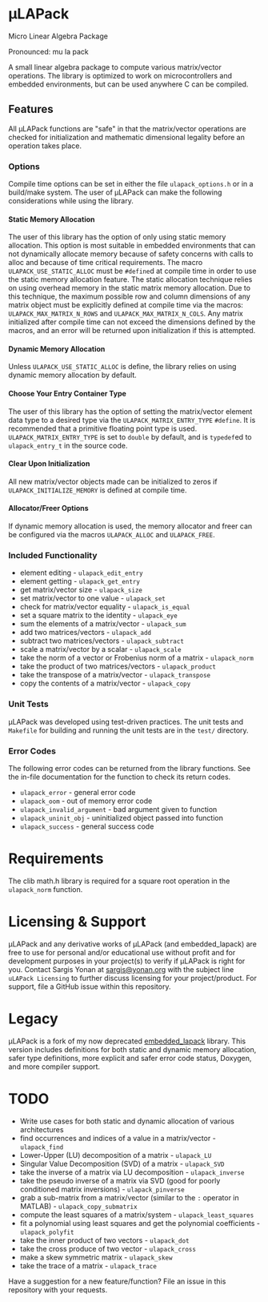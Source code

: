 # μLAPack
Micro Linear Algebra Package

Pronounced: mu la pack

A small linear algebra package to compute various matrix/vector operations.
The library is optimized to work on microcontrollers and embedded environments, but can be used anywhere C can be compiled.

## Features
All μLAPack functions are "safe" in that the matrix/vector operations are checked for initialization and mathematic dimensional legality before an operation takes place.

### Options
Compile time options can be set in either the file `ulapack_options.h` or in a build/make system. The user of μLAPack can make the following considerations while using the library.

#### Static Memory Allocation
The user of this library has the option of only using static memory allocation. This option is most suitable in embedded environments that can not dynamically allocate memory because of safety concerns with calls to alloc and because of time critical requirements. The macro `ULAPACK_USE_STATIC_ALLOC` must be `#define`d at compile time in order to use the static memory allocation feature. The static allocation technique relies on using overhead memory in the static matrix memory allocation. Due to this technique, the maximum possible row and column dimensions of any matrix object must be explicitly defined at compile time via the macros: `ULAPACK_MAX_MATRIX_N_ROWS` and `ULAPACK_MAX_MATRIX_N_COLS`. Any matrix initialized after compile time can not exceed the dimensions defined by the macros, and an error will be returned upon initialization if this is attempted.

#### Dynamic Memory Allocation
Unless `ULAPACK_USE_STATIC_ALLOC` is define, the library relies on using dynamic memory allocation by default.

#### Choose Your Entry Container Type
The user of this library has the option of setting the matrix/vector element data type to a desired type via the `ULAPACK_MATRIX_ENTRY_TYPE` `#define`. It is recommended that a primitive floating point type is used. `ULAPACK_MATRIX_ENTRY_TYPE` is set to `double` by default, and is `typedef`ed to `ulapack_entry_t` in the source code.

#### Clear Upon Initialization
All new matrix/vector objects made can be initialized to zeros if `ULAPACK_INITIALIZE_MEMORY` is defined at compile time.

#### Allocator/Freer Options
If dynamic memory allocation is used, the memory allocator and freer can be configured via the macros `ULAPACK_ALLOC` and `ULAPACK_FREE`.

### Included Functionality
* element editing - `ulapack_edit_entry`
* element getting - `ulapack_get_entry`
* get matrix/vector size - `ulapack_size`
* set matrix/vector to one value - `ulapack_set`
* check for matrix/vector equality - `ulapack_is_equal`
* set a square matrix to the identity - `ulapack_eye` 
* sum the elements of a matrix/vector - `ulapack_sum`
* add two matrices/vectors - `ulapack_add`
* subtract two matrices/vectors - `ulapack_subtract`
* scale a matrix/vector by a scalar - `ulapack_scale`
* take the norm of a vector or Frobenius norm of a matrix - `ulapack_norm`
* take the product of two matrices/vectors - `ulapack_product`
* take the transpose of a matrix/vector - `ulapack_transpose`
* copy the contents of a matrix/vector - `ulapack_copy`

### Unit Tests
μLAPack was developed using test-driven practices. The unit tests and `Makefile` for building and running the unit tests are in the `test/` directory.

### Error Codes
The following error codes can be returned from the library functions. See the in-file documentation for the function to check its return codes.

* `ulapack_error` -  general error code
* `ulapack_oom` - out of memory error code
* `ulapack_invalid_argument` - bad argument given to function
* `ulapack_uninit_obj` - uninitialized object passed into function
* `ulapack_success` - general success code

# Requirements
The clib math.h library is required for a square root operation in the `ulapack_norm` function.

# Licensing & Support
μLAPack and any derivative works of μLAPack (and embedded_lapack) are free to use for personal and/or educational use without profit and for development purposes in your project(s) to verify if μLAPack is right for you. Contact Sargis Yonan at sargis@yonan.org with the subject line `uLAPack Licensing` to further discuss licensing for your project/product. For support, file a GitHub issue within this repository.

# Legacy
μLAPack is a fork of my now deprecated [embedded_lapack](https://www.github.com/SargisYonan/embedded_lapack) library. This version includes definitions for both static and dynamic memory allocation, safer type definitions, more explicit and safer error code status, Doxygen, and more compiler support.

# TODO
* Write use cases for both static and dynamic allocation of various architectures
* find occurrences and indices of a value in a matrix/vector - `ulapack_find`
* Lower-Upper (LU) decomposition of a matrix - `ulapack_LU`
* Singular Value Decomposition (SVD) of a matrix - `ulapack_SVD`
* take the inverse of a matrix via LU decomposition - `ulapack_inverse`
* take the pseudo inverse of a matrix via SVD (good for poorly conditioned matrix inversions) - `ulapack_pinverse`
* grab a sub-matrix from a matrix/vector (similar to the `:` operator in MATLAB) - `ulapack_copy_submatrix`
* compute the least squares of a matrix/system - `ulapack_least_squares`
* fit a polynomial using least squares and get the polynomial coefficients - `ulapack_polyfit`
* take the inner product of two vectors - `ulapack_dot`
* take the cross produce of two vector - `ulapack_cross`
* make a skew symmetric matrix - `ulapack_skew`
* take the trace of a matrix - `ulapack_trace`

Have a suggestion for a new feature/function? File an issue in this repository with your requests.
